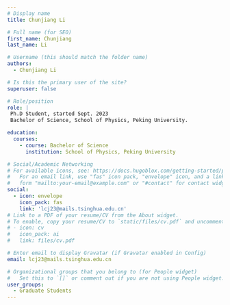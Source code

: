 ```yaml
---
# Display name
title: Chunjiang Li

# Full name (for SEO)
first_name: Chunjiang 
last_name: Li

# Username (this should match the folder name)
authors:
  - Chunjiang Li

# Is this the primary user of the site?
superuser: false

# Role/position
role: |
 Ph.D Student, started Sept. 2023
 Bachelor of Science, School of Physics, Peking University.

education:
  courses:
    - course: Bachelor of Science
      institution: School of Physics, Peking University

# Social/Academic Networking
# For available icons, see: https://docs.hugoblox.com/getting-started/page-builder/#icons
#   For an email link, use "fas" icon pack, "envelope" icon, and a link in the
#   form "mailto:your-email@example.com" or "#contact" for contact widget.
social:
  - icon: envelope
    icon_pack: fas
    link: 'lcj23@mails.tsinghua.edu.cn'
# Link to a PDF of your resume/CV from the About widget.
# To enable, copy your resume/CV to `static/files/cv.pdf` and uncomment the lines below.
# - icon: cv
#   icon_pack: ai
#   link: files/cv.pdf

# Enter email to display Gravatar (if Gravatar enabled in Config)
email: lcj23@mails.tsinghua.edu.cn

# Organizational groups that you belong to (for People widget)
#   Set this to `[]` or comment out if you are not using People widget.
user_groups:
  - Graduate Students
---
```

